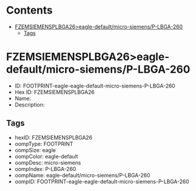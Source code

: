 



Contents
========

* [FZEMSIEMENSPLBGA26>eagle-default/micro-siemens/P-LBGA-260](#fzemsiemensplbga26eagle-defaultmicro-siemensp-lbga-260)
	* [Tags](#tags)

# FZEMSIEMENSPLBGA26>eagle-default/micro-siemens/P-LBGA-260

- ID: FOOTPRINT-eagle-eagle-default-micro-siemens-P-LBGA-260
- Hex ID: FZEMSIEMENSPLBGA26
- Name: 
- Description: 

## Tags

- hexID: FZEMSIEMENSPLBGA26
- oompType: FOOTPRINT
- oompSize: eagle
- oompColor: eagle-default
- oompDesc: micro-siemens
- oompIndex: P-LBGA-260
- oompName: eagle-default/micro-siemens/P-LBGA-260
- oompID: FOOTPRINT-eagle-eagle-default-micro-siemens-P-LBGA-260
